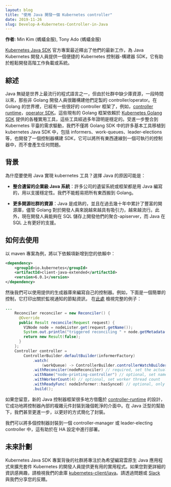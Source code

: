 ```yaml
---
layout: blog
title: "使用 Java 開發一個 Kubernetes controller"
date: 2019-11-26
slug: Develop-A-Kubernetes-Controller-in-Java
---
```

<!--
---
layout: blog
title: "Develop a Kubernetes controller in Java"
date: 2019-11-26
slug: Develop-A-Kubernetes-Controller-in-Java
---
-->

<!--
**Authors:** Min Kim (Ant Financial), Tony Ado (Ant Financial)
-->
**作者:** Min Kim (螞蟻金服), Tony Ado (螞蟻金服)
<!--
The official [Kubernetes Java SDK](https://github.com/kubernetes-client/java) project
recently released their latest work on providing the Java Kubernetes developers
a handy Kubernetes controller-builder SDK which is helpful for easily developing
advanced workloads or systems.  
-->
[Kubernetes Java SDK](https://github.com/kubernetes-client/java) 官方專案最近釋出了他們的最新工作，為 Java Kubernetes 開發人員提供一個便捷的 Kubernetes 控制器-構建器 SDK，它有助於輕鬆開發高階工作負載或系統。
<!--
## Overall

Java is no doubt one of the most popular programming languages in the world but
it's been difficult for a period time for those non-Golang developers to build up
their customized controller/operator due to the lack of library resources in the 
community. In the world of Golang, there're already some excellent controller
frameworks, for example, [controller runtime](https://github.com/kubernetes-sigs/controller-runtime),
[operator SDK](https://github.com/operator-framework/operator-sdk). These
existing Golang frameworks are relying on the various utilities from the
[Kubernetes Golang SDK](https://github.com/kubernetes/client-go) proven to
be stable over years. Driven by the emerging need of further integration into
the platform of Kubernetes, we not only ported many essential toolings from the Golang
SDK into the kubernetes Java SDK including informers, work-queues, leader-elections,
etc. but also developed a controller-builder SDK which wires up everything into
a runnable controller without hiccups.
-->

## 綜述 

Java 無疑是世界上最流行的程式語言之一，但由於社群中缺少庫資源，一段時間以來，那些非 Golang 開發人員很難構建他們定製的 controller/operator。在 Golang 的世界裡，已經有一些很好的 controller 框架了，例如，[controller runtime](https://github.com/kubernetes-sigs/controller-runtime)，[operator SDK](https://github.com/operator-framework/operator-sdk)。這些現有的 Golang 框架依賴於 [Kubernetes Golang SDK](https://github.com/kubernetes/client-go) 提供的各種實用工具，這些工具經過多年證明是穩定的。受進一步整合到 Kubernetes 平臺的需求驅動，我們不僅將 Golang SDK 中的許多基本工具移植到 kubernetes Java SDK 中，包括 informers、work-queues、leader-elections 等，也開發了一個控制器構建 SDK，它可以將所有東西連線到一個可執行的控制器中，而不會產生任何問題。

<!--
## Backgrounds

Why use Java to implement Kubernetes tooling? You might pick Java for:

- __Integrating legacy enterprise Java systems__: Many companies have their legacy
systems or frameworks written in Java in favor of stability. We are not able to
move everything to Golang easily.

- __More open-source community resources__: Java is mature and has accumulated abundant open-source
libraries over decades, even though Golang is getting more and more fancy and
popular for developers. Additionally, nowadays developers are able to develop
their aggregated-apiservers over SQL-storage and Java has way better support on SQLs.
-->
## 背景 

為什麼要使用 Java 實現 kubernetes 工具？選擇 Java 的原因可能是：
- __整合遺留的企業級 Java 系統__：許多公司的遺留系統或框架都是用 Java 編寫的，用以支援穩定性。我們不能輕易把所有東西搬到 Golang。

- __更多開源社群的資源__：Java 是成熟的，並且在過去幾十年中累計了豐富的開源庫，儘管 Golang 對於開發人員來說越來越具有吸引力，越來越流行。此外，現在開發人員能夠在 SQL 儲存上開發他們的聚合-apiserver，而 Java 在 SQL 上有更好的支援。

<!--
## How to use?

Take maven project as example, adding the following dependencies into your dependencies:
-->
## 如何去使用
以 maven 專案為例，將以下依賴項新增到您的依賴中：
```xml
<dependency>
    <groupId>io.kubernetes</groupId>
    <artifactId>client-java-extended</artifactId>
    <version>6.0.1</version>
</dependency>
```
<!--
Then we can make use of the provided builder libraries to write your own controller.
For example, the following one is a simple controller prints out node information
on watch notification, see complete example [here](https://github.com/kubernetes-client/java/blob/master/examples/examples-release-13/src/main/java/io/kubernetes/client/examples/ControllerExample.java):
-->
然後我們可以使用提供的生成器庫來編寫自己的控制器。例如，下面是一個簡單的控制，它打印出關於監視通知的節點資訊，
在[此處](https://github.com/kubernetes-client/java/blob/master/examples/examples-release-13/src/main/java/io/kubernetes/client/examples/ControllerExample.java)
檢視完整的例子：
```java
...
    Reconciler reconciler = new Reconciler() {
      @Override
      public Result reconcile(Request request) {
        V1Node node = nodeLister.get(request.getName());
        System.out.println("triggered reconciling " + node.getMetadata().getName());
        return new Result(false);
      }
    };
    Controller controller =
        ControllerBuilder.defaultBuilder(informerFactory)
            .watch(
                (workQueue) -> ControllerBuilder.controllerWatchBuilder(V1Node.class, workQueue).build())
            .withReconciler(nodeReconciler) // required, set the actual reconciler
            .withName("node-printing-controller") // optional, set name for controller for logging, thread-tracing
            .withWorkerCount(4) // optional, set worker thread count
            .withReadyFunc( nodeInformer::hasSynced) // optional, only starts controller when the cache has synced up
            .build();
```
<!--
If you notice, the new Java controller framework learnt a lot from the design of
[controller-runtime](https://github.com/kubernetes-sigs/controller-runtime) which
successfully encapsulates the complex components inside controller into several
clean interfaces. With the help of Java Generics, we even move on a bit and simply
the encapsulation in a better way.
-->
如果您留意，新的 Java 控制器框架很多地方借鑑於 [controller-runtime](https://github.com/kubernetes-sigs/controller-runtime) 的設計，它成功地將控制器內部的複雜元件封裝到幾個乾淨的介面中。在 Java 泛型的幫助下，我們甚至更進一步，以更好的方式簡化了封裝。

<!--
As for more advanced usage, we can wrap multiple controllers into a controller-manager
or a leader-electing controller which helps deploying in HA setup. In a word, we can
basically find most of the equivalence implementations here from Golang SDK and
more advanced features are under active development by us.
-->
我們可以將多個控制器封裝到一個 controller-manager 或 leader-electing controller 中，這有助於在 HA 設定中進行部署。

<!--
## Future steps

The community behind the official Kubernetes Java SDK project will be focusing on
providing more useful utilities for developers who hope to program cloud native
Java applications to extend Kubernetes. If you are interested in more details,
please look at our repo [kubernetes-client/java](https://github.com/kubernetes-client/java).
Feel free to share also your feedback with us, through Issues or [Slack](http://kubernetes.slack.com/messages/kubernetes-client/).
-->
## 未來計劃 

Kubernetes Java SDK 專案背後的社群將專注於為希望編寫雲原生 Java 應用程式來擴充套件 Kubernetes 的開發人員提供更有用的實用程式。如果您對更詳細的資訊感興趣，請檢視我們的倉庫 [kubernetes-client/java](https://github.com/kubernetes-client/java)。請透過問題或 [Slack](http://kubernetes.slack.com/messages/kubernetes-client/) 與我們分享您的反饋。

